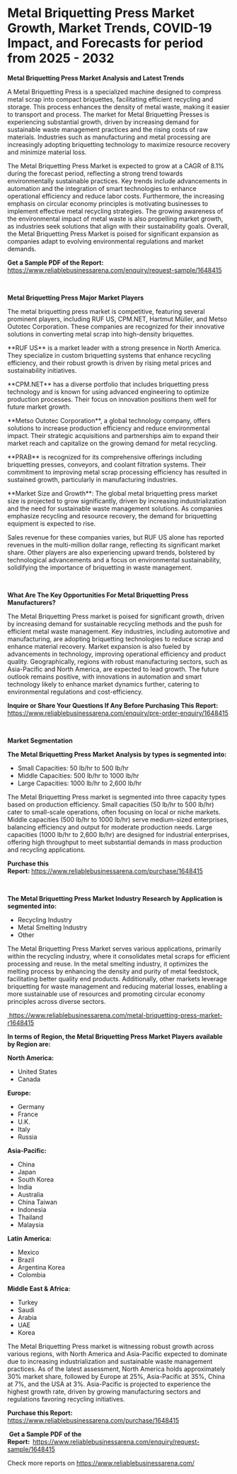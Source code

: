 <p><h1>Metal Briquetting Press Market Growth, Market Trends, COVID-19 Impact, and Forecasts for period from 2025 - 2032</h1></p><p><strong>Metal Briquetting Press Market Analysis and Latest Trends</strong></p>
<p><p>A Metal Briquetting Press is a specialized machine designed to compress metal scrap into compact briquettes, facilitating efficient recycling and storage. This process enhances the density of metal waste, making it easier to transport and process. The market for Metal Briquetting Presses is experiencing substantial growth, driven by increasing demand for sustainable waste management practices and the rising costs of raw materials. Industries such as manufacturing and metal processing are increasingly adopting briquetting technology to maximize resource recovery and minimize material loss.</p><p>The Metal Briquetting Press Market is expected to grow at a CAGR of 8.1% during the forecast period, reflecting a strong trend towards environmentally sustainable practices. Key trends include advancements in automation and the integration of smart technologies to enhance operational efficiency and reduce labor costs. Furthermore, the increasing emphasis on circular economy principles is motivating businesses to implement effective metal recycling strategies. The growing awareness of the environmental impact of metal waste is also propelling market growth, as industries seek solutions that align with their sustainability goals. Overall, the Metal Briquetting Press Market is poised for significant expansion as companies adapt to evolving environmental regulations and market demands.</p></p>
<p><strong>Get a Sample PDF of the Report:&nbsp;</strong> <a href="https://www.reliablebusinessarena.com/enquiry/request-sample/1648415?utm_campaign=2336&utm_medium=2&utm_source=Github&utm_content=ia&utm_term=18022025&utm_id=metal-briquetting-press">https://www.reliablebusinessarena.com/enquiry/request-sample/1648415</a></p>
<p>&nbsp;</p>
<p><strong>Metal Briquetting Press Major Market Players</strong></p>
<p><p>The metal briquetting press market is competitive, featuring several prominent players, including RUF US, CPM.NET, Hartmut Müller, and Metso Outotec Corporation. These companies are recognized for their innovative solutions in converting metal scrap into high-density briquettes.</p><p>**RUF US** is a market leader with a strong presence in North America. They specialize in custom briquetting systems that enhance recycling efficiency, and their robust growth is driven by rising metal prices and sustainability initiatives.</p><p>**CPM.NET** has a diverse portfolio that includes briquetting press technology and is known for using advanced engineering to optimize production processes. Their focus on innovation positions them well for future market growth.</p><p>**Metso Outotec Corporation**, a global technology company, offers solutions to increase production efficiency and reduce environmental impact. Their strategic acquisitions and partnerships aim to expand their market reach and capitalize on the growing demand for metal recycling.</p><p>**PRAB** is recognized for its comprehensive offerings including briquetting presses, conveyors, and coolant filtration systems. Their commitment to improving metal scrap processing efficiency has resulted in sustained growth, particularly in manufacturing industries.</p><p>**Market Size and Growth**: The global metal briquetting press market size is projected to grow significantly, driven by increasing industrialization and the need for sustainable waste management solutions. As companies emphasize recycling and resource recovery, the demand for briquetting equipment is expected to rise.</p><p>Sales revenue for these companies varies, but RUF US alone has reported revenues in the multi-million dollar range, reflecting its significant market share. Other players are also experiencing upward trends, bolstered by technological advancements and a focus on environmental sustainability, solidifying the importance of briquetting in waste management.</p></p>
<p>&nbsp;</p>
<p><strong>What Are The Key Opportunities For Metal Briquetting Press Manufacturers?</strong></p>
<p><p>The Metal Briquetting Press market is poised for significant growth, driven by increasing demand for sustainable recycling methods and the push for efficient metal waste management. Key industries, including automotive and manufacturing, are adopting briquetting technologies to reduce scrap and enhance material recovery. Market expansion is also fueled by advancements in technology, improving operational efficiency and product quality. Geographically, regions with robust manufacturing sectors, such as Asia-Pacific and North America, are expected to lead growth. The future outlook remains positive, with innovations in automation and smart technology likely to enhance market dynamics further, catering to environmental regulations and cost-efficiency.</p></p>
<p><strong>Inquire or Share Your Questions If Any Before Purchasing This Report:</strong> <a href="https://www.reliablebusinessarena.com/enquiry/pre-order-enquiry/1648415?utm_campaign=2336&utm_medium=2&utm_source=Github&utm_content=ia&utm_term=18022025&utm_id=metal-briquetting-press">https://www.reliablebusinessarena.com/enquiry/pre-order-enquiry/1648415</a></p>
<p>&nbsp;</p>
<p><strong>Market Segmentation</strong></p>
<p><strong>The Metal Briquetting Press Market Analysis by types is segmented into:</strong></p>
<p><ul><li>Small Capacities: 50 lb/hr to 500 lb/hr</li><li>Middle Capacities: 500 lb/hr to 1000 lb/hr</li><li>Large Capacities: 1000 lb/hr to 2,600 lb/hr</li></ul></p>
<p><p>The Metal Briquetting Press market is segmented into three capacity types based on production efficiency. Small capacities (50 lb/hr to 500 lb/hr) cater to small-scale operations, often focusing on local or niche markets. Middle capacities (500 lb/hr to 1000 lb/hr) serve medium-sized enterprises, balancing efficiency and output for moderate production needs. Large capacities (1000 lb/hr to 2,600 lb/hr) are designed for industrial enterprises, offering high throughput to meet substantial demands in mass production and recycling applications.</p></p>
<p><strong>Purchase this Report:&nbsp;</strong><a href="https://www.reliablebusinessarena.com/purchase/1648415?utm_campaign=2336&utm_medium=2&utm_source=Github&utm_content=ia&utm_term=18022025&utm_id=metal-briquetting-press">https://www.reliablebusinessarena.com/purchase/1648415</a></p>
<p>&nbsp;</p>
<p><strong>The Metal Briquetting Press Market Industry Research by Application is segmented into:</strong></p>
<p><ul><li>Recycling Industry</li><li>Metal Smelting Industry</li><li>Other</li></ul></p>
<p><p>The Metal Briquetting Press Market serves various applications, primarily within the recycling industry, where it consolidates metal scraps for efficient processing and reuse. In the metal smelting industry, it optimizes the melting process by enhancing the density and purity of metal feedstock, facilitating better quality end products. Additionally, other markets leverage briquetting for waste management and reducing material losses, enabling a more sustainable use of resources and promoting circular economy principles across diverse sectors.</p></p>
<p><a href="https://www.reliablebusinessarena.com/metal-briquetting-press-market-r1648415?utm_campaign=2336&utm_medium=2&utm_source=Github&utm_content=ia&utm_term=18022025&utm_id=metal-briquetting-press">&nbsp;https://www.reliablebusinessarena.com/metal-briquetting-press-market-r1648415</a></p>
<p><strong>In terms of Region, the Metal Briquetting Press Market Players available by Region are:</strong></p>
<p>
    <p> <strong> North America: </strong>
        <ul>
            <li>United States</li>
            <li>Canada</li>
        </ul>
        </p> 
    <p> <strong> Europe: </strong>
        <ul>
            <li>Germany</li>
            <li>France</li>
            <li>U.K.</li>
            <li>Italy</li>
            <li>Russia</li>
        </ul>
        </p> 
    <p> <strong> Asia-Pacific: </strong>
        <ul>
            <li>China</li>
            <li>Japan</li>
            <li>South Korea</li>
            <li>India</li>
            <li>Australia</li>
            <li>China Taiwan</li>
            <li>Indonesia</li>
            <li>Thailand</li>
            <li>Malaysia</li>
        </ul>
        </p> 
    <p> <strong> Latin America: </strong>
        <ul>
            <li>Mexico</li>
            <li>Brazil</li>
            <li>Argentina Korea</li>
            <li>Colombia</li>
        </ul>
        </p> 
    <p> <strong> Middle East & Africa: </strong>
        <ul>
            <li>Turkey</li>
            <li>Saudi</li>
            <li>Arabia</li>
            <li>UAE</li>
            <li>Korea</li>
        </ul>
    </p>
    </p>
<p><p>The Metal Briquetting Press market is witnessing robust growth across various regions, with North America and Asia-Pacific expected to dominate due to increasing industrialization and sustainable waste management practices. As of the latest assessment, North America holds approximately 30% market share, followed by Europe at 25%, Asia-Pacific at 35%, China at 7%, and the USA at 3%. Asia-Pacific is projected to experience the highest growth rate, driven by growing manufacturing sectors and regulations favoring recycling initiatives.</p></p>
<p><strong>Purchase this Report: </strong><a href="https://www.reliablebusinessarena.com/purchase/1648415?utm_campaign=2336&utm_medium=2&utm_source=Github&utm_content=ia&utm_term=18022025&utm_id=metal-briquetting-press">https://www.reliablebusinessarena.com/purchase/1648415</a></p>
<p>&nbsp;<strong>Get a Sample PDF of the Report:&nbsp;&nbsp;</strong><a href="https://www.reliablebusinessarena.com/enquiry/request-sample/1648415?utm_campaign=2336&utm_medium=2&utm_source=Github&utm_content=ia&utm_term=18022025&utm_id=metal-briquetting-press">https://www.reliablebusinessarena.com/enquiry/request-sample/1648415</a></p>
<p><strong></strong></p>
<p>Check more reports on <a href="https://www.reliablebusinessarena.com/?utm_campaign=2336&utm_medium=2&utm_source=Github&utm_content=ia&utm_term=18022025&utm_id=metal-briquetting-press">https://www.reliablebusinessarena.com/</a></p>